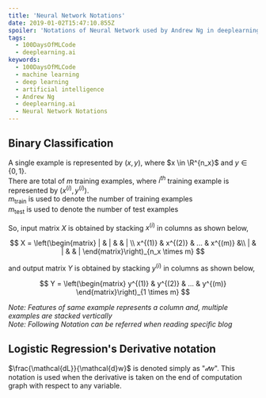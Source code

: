 ```yaml
---
title: 'Neural Network Notations'
date: 2019-01-02T15:47:10.855Z
spoiler: 'Notations of Neural Network used by Andrew Ng in deeplearning.ai course.'
tags:
  - 100DaysOfMLCode
  - deeplearning.ai
keywords:
  - 100DaysOfMLCode
  - machine learning
  - deep learning
  - artificial intelligence
  - Andrew Ng
  - deeplearning.ai
  - Neural Network Notations
---
```


## Binary Classification

A single example is represented by $(x, y)$, where $x \in \R^{n_x}$ and $y \in \{0,1\}$.  
There are total of $m$ training examples, where $i^{th}$ training example is represented by $(x^{(i)}, y^{(i)})$.  
$m_{\text{train}}$ is used to denote the number of training examples  
$m_{\text{test}}$ is used to denote the number of test examples

So, input matrix $X$ is obtained by stacking $x^{(i)}$ in columns as shown below,

$$
X = \left(\begin{matrix}
  | & | &  & | \\
  x^{(1)} & x^{(2)} & ... & x^{(m)} &\\
  | & | &  & |
\end{matrix}\right)_{n_x \times m}
$$

and output matrix $Y$ is obtained by stacking $y^{(i)}$ in columns as shown below,

$$
Y = \left(\begin{matrix}
  y^{(1)} & y^{(2)} & ... & y^{(m)}
\end{matrix}\right)_{1 \times m}
$$

_Note: Features of same example represents a column and, multiple examples are stacked vertically_  
_Note: Following Notation can be referred when reading specific blog_

## Logistic Regression's Derivative notation

$\frac{\mathcal{dL}}{\mathcal{d}w}$ is denoted simply as "$\mathcal{d}w$". This notation is used when the derivative is taken on the end of computation graph with respect to any variable.